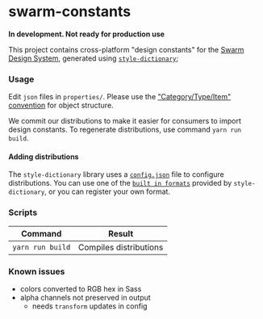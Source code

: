 swarm-constants
===============
**In development. Not ready for production use**

This project contains cross-platform "design constants" for the 
[Swarm Design System](https://github.com/meetup/swarm-design-system), generated 
using [`style-dictionary`](https://github.com/amzn/style-dictionary);

### Usage
Edit `json` files in `properties/`. Please use the 
["Category/Type/Item" convention](https://github.com/amzn/style-dictionary/blob/master/docs/property_structure.md#category--type--item) 
for object structure.

We commit our distributions to make it easier for consumers to import design constants. 
To regenerate distributions, use command `yarn run build`.

#### Adding distributions
The `style-dictionary` library uses a [`config.json`](https://github.com/amzn/style-dictionary#configjson) 
file to configure distributions. You can use one of the [`built in formats`](https://github.com/amzn/style-dictionary/blob/master/docs/formats_and_templates.md#built-in-formats)
provided by `style-dictionary`, or you can register your own format.

### Scripts

Command              | Result
-------------------- | -----------------------------
`yarn run build`     | Compiles distributions


### Known issues
- colors converted to RGB hex in Sass
- alpha channels not preserved in output
	- needs `transform` updates in config

